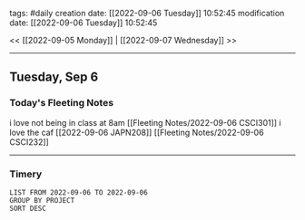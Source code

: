 tags: #daily
creation date: [[2022-09-06 Tuesday]] 10:52:45
modification date: [[2022-09-06 Tuesday]] 10:52:45

<< [[2022-09-05 Monday]] | [[2022-09-07 Wednesday]] >> 

---

## Tuesday, Sep 6

### Today's Fleeting Notes
i love not being in class at 8am
[[Fleeting Notes/2022-09-06 CSCI301]]
i love the caf
[[2022-09-06 JAPN208]]
[[Fleeting Notes/2022-09-06 CSCI232]]


---

### Timery
```toggl
LIST FROM 2022-09-06 TO 2022-09-06
GROUP BY PROJECT
SORT DESC
```
